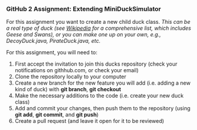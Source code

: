 ### GitHub 2 Assignment: Extending MiniDuckSimulator

For this assignment you want to create a new child duck class. _This can be a real type of duck (see [Wikipedia](https://en.wikipedia.org/wiki/Anatidae) for a comprehensive list, which includes Geese and Swans), or you can make one up on your own, e.g., DecoyDuck.java, PirateDuck.java, etc._ 

For this assignment, you will need to:

1. First accept the invitation to join this ducks repository (check your notifications on githhub.com, or check your email) 
2. Clone the repository locally to your computer 
3. Create a new branch for the new feature you will add (i.e. adding a new kind
   of duck) with **git branch**, **git checkout**
4. Make the necessary additions to the code (i.e. create your new duck class)
5. Add and commit your changes, then push them to the repository (using **git add**, **git commit**, and **git push**)
6. Create a pull request (and leave it open for it to be reviewed)
